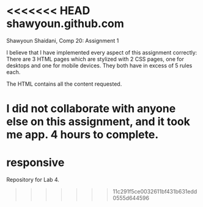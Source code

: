 <<<<<<< HEAD
shawyoun.github.com
===================

Shawyoun Shaidani, Comp 20: Assignment 1

I believe that I have implemented every aspect of this assignment correctly:
There are 3 HTML pages which are stylized with 2 CSS pages, one for desktops and one for
mobile devices. They both have in excess of 5 rules each.

The HTML contains all the content requested. 

I did not collaborate with anyone else on this assignment, and it took me app. 4 hours to complete.
=======
responsive
==========

Repository for Lab 4.
>>>>>>> 11c291f5ce0032611bf431b631edd0555d644596
